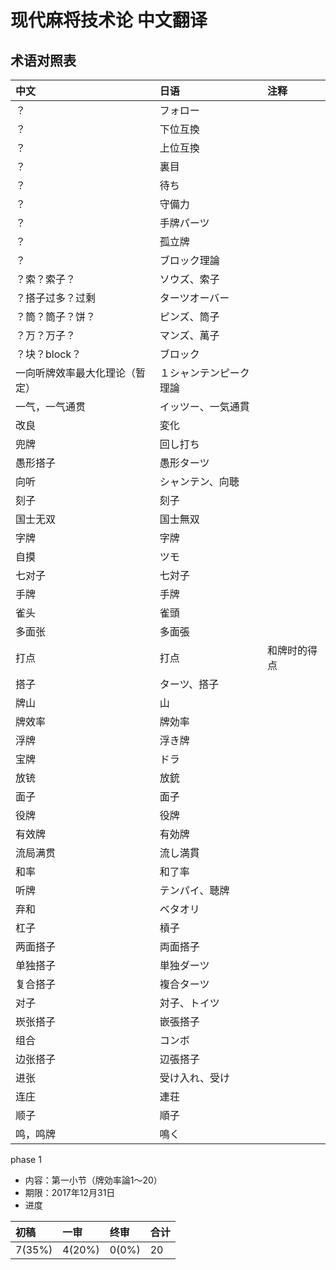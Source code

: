 # 现代麻将技术论 中文翻译

## 术语对照表

| 中文 | 日语 | 注释 |
| :--- | :--- | :--- |
| ？ | フォロー |  |
| ？ | 下位互換 |  |
| ？ | 上位互換 |  |
| ？ | 裏目 |  |
| ？ | 待ち |  |
| ？ | 守備力 |  |
| ？ | 手牌パーツ |  |
| ？ | 孤立牌 |  |
| ？ | ブロック理論 |  |
| ？索？索子？ | ソウズ、索子 |  |
| ？搭子过多？过剩 | ターツオーバー |  |
| ？筒？筒子？饼？ | ピンズ、筒子 |  |
| ？万？万子？ | マンズ、萬子 |  |
| ？块？block？ | ブロック |  |
| 一向听牌效率最大化理论（暂定） | １シャンテンピーク理論 |  |
| 一气，一气通贯 | イッツー、一気通貫 |  |
| 改良 | 変化 |  |
| 兜牌 | 回し打ち |  |
| 愚形搭子 | 愚形ターツ |  |
| 向听 | シャンテン、向聴 |  |
| 刻子 | 刻子 |  |
| 国士无双 | 国士無双 |  |
| 字牌 | 字牌 |  |
| 自摸 | ツモ |  |
| 七对子 | 七対子 |  |
| 手牌 | 手牌 |  |
| 雀头 | 雀頭 |  |
| 多面张 | 多面張 |  |
| 打点 | 打点 | 和牌时的得点 |
| 搭子 | ターツ、搭子 |  |
| 牌山 | 山 |  |
| 牌效率 | 牌効率 |  |
| 浮牌 | 浮き牌 |  |
| 宝牌 | ドラ |  |
| 放铳 | 放銃 |  |
| 面子 | 面子 |  |
| 役牌 | 役牌 |  |
| 有效牌 | 有効牌 |  |
| 流局满贯 | 流し満貫 |  |
| 和率 | 和了率 |  |
| 听牌 | テンパイ、聴牌 |  |
| 弃和 | ベタオリ |  |
| 杠子 | 槓子 |  |
| 两面搭子 | 両面搭子 |  |
| 单独搭子 | 単独ダーツ |  |
| 复合搭子 | 複合ターツ |  |
| 对子 | 対子、トイツ |  |
| 崁张搭子 | 嵌張搭子 |  |
| 组合 | コンボ |  |
| 边张搭子 | 辺張搭子 |  |
| 进张 | 受け入れ、受け |  |
| 连庄 | 連荘 |  |
| 顺子 | 順子 |  |
| 鸣，鸣牌 | 鳴く |  |



phase 1

* 内容：第一小节（牌効率論1～20）
* 期限：2017年12月31日
* 进度

| 初稿 | 一审 | 终审 | 合计 |
| :--- | :--- | :--- | :--- |
| 7\(35%\) | 4\(20%\) | 0\(0%\) | 20 |



